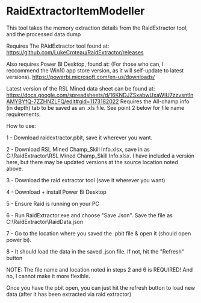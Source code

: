 # RaidExtractorItemModeller
This tool takes the memory extraction details from the RaidExtractor tool, and the processed data dump


Requires The RAidExtractor tool found at: 
https://github.com/LukeCroteau/RaidExtractor/releases

Also requires Power BI Desktop, found at:
(For those who can, I reccommend the Win10 app store version, as it will self-update to latest versions).
https://powerbi.microsoft.com/en-us/downloads/

Latest version of the RSL Mined data sheet can be found at:
https://docs.google.com/spreadsheets/d/16KNDJZSxabwUxaWIU7zzvsntlnAMYBYfQ-7ZZHNZLFQ/edit#gid=1173182022
Requires the All-champ info (in depth) tab to be saved as an .xls file.  See point 2 below for file name requirements.

How to use:

1 - Download raidextractor.pbit, save it wherever you want.

2 - Download RSL Mined Champ_Skill Info.xlsx, save in as C:\RaidExtractor\RSL Mined Champ_Skill Info.xlsx.  I have included a version here, but there may be updated versions at the source location noted above.

3 - Download the raid extractor tool (save it wherever you want)

4 - Download + install Power Bi Desktop

5 - Ensure Raid is running on your PC

6 - Run  RaidExtractor.exe and choose "Save Json".   Save the file as C:\RaidExtractor\RaidData.json

7 - Go to the location where you saved the .pbit file & open it (should open power bi).

8 - It should load the data in the saved .json file.   If not, hit the "Refresh" button

NOTE:  The file name and location noted in steps 2 and 6 is REQUIRED!  And no, I cannot make it more flexible.

Once you have the pbit open, you can just hit the refresh button to load new data (after it has been extracted via raid extractor)
